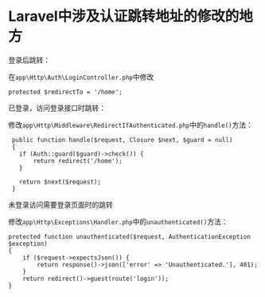 # Laravel中涉及认证跳转地址的修改的地方


登录后跳转：

在`app\Http\Auth\LoginController.php`中修改
```
protected $redirectTo = '/home';
```

已登录，访问登录接口时跳转：

修改`app\Http\Middleware\RedirectIfAuthenticated.php`中的`handle()`方法：

```
 public function handle($request, Closure $next, $guard = null)
 {
   if (Auth::guard($guard)->check()) {
       return redirect('/home');
   }
   
   return $next($request);
 }
```


未登录访问需要登录页面时的跳转

修改`app\Http\Exceptions\Handler.php`中的`unauthenticated()`方法：

```
protected function unauthenticated($request, AuthenticationException $exception)
{
    if ($request->expectsJson()) {
        return response()->json(['error' => 'Unauthenticated.'], 401);
    }
    return redirect()->guest(route('login'));
}
```